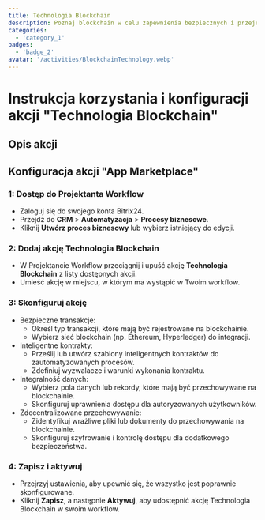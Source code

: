 ```yaml
---
title: Technologia Blockchain
description: Poznaj blockchain w celu zapewnienia bezpiecznych i przejrzystych transakcji.
categories: 
  - 'category_1'
badges: 
  - 'badge_2'
avatar: '/activities/BlockchainTechnology.webp'
---
```

# Instrukcja korzystania i konfiguracji akcji "Technologia Blockchain"

## Opis akcji

## **Konfiguracja akcji "App Marketplace"**

### 1: Dostęp do Projektanta Workflow
- Zaloguj się do swojego konta Bitrix24.
- Przejdź do **CRM** > **Automatyzacja** > **Procesy biznesowe**.
- Kliknij **Utwórz proces biznesowy** lub wybierz istniejący do edycji.

### 2: Dodaj akcję Technologia Blockchain
- W Projektancie Workflow przeciągnij i upuść akcję **Technologia Blockchain** z listy dostępnych akcji.
- Umieść akcję w miejscu, w którym ma wystąpić w Twoim workflow.

### 3: Skonfiguruj akcję
- Bezpieczne transakcje:
  - Określ typ transakcji, które mają być rejestrowane na blockchainie.
  - Wybierz sieć blockchain (np. Ethereum, Hyperledger) do integracji.
- Inteligentne kontrakty:
  - Prześlij lub utwórz szablony inteligentnych kontraktów do zautomatyzowanych procesów.
  - Zdefiniuj wyzwalacze i warunki wykonania kontraktu.
- Integralność danych:
  - Wybierz pola danych lub rekordy, które mają być przechowywane na blockchainie.
  - Skonfiguruj uprawnienia dostępu dla autoryzowanych użytkowników.
- Zdecentralizowane przechowywanie:
  - Zidentyfikuj wrażliwe pliki lub dokumenty do przechowywania na blockchainie.
  - Skonfiguruj szyfrowanie i kontrolę dostępu dla dodatkowego bezpieczeństwa.

### 4: Zapisz i aktywuj
- Przejrzyj ustawienia, aby upewnić się, że wszystko jest poprawnie skonfigurowane.
- Kliknij **Zapisz**, a następnie **Aktywuj**, aby udostępnić akcję Technologia Blockchain w swoim workflow.